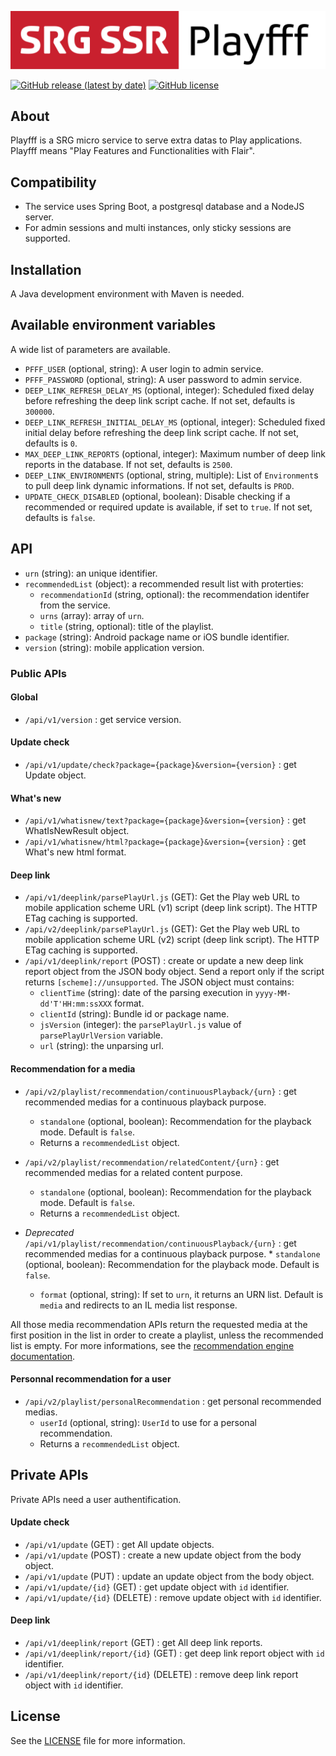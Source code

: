 [![SRG Logger logo](README-images/logo.png)](https://github.com/SRGSSR/pfff)

[![GitHub release (latest by date)](https://img.shields.io/github/v/release/SRGSSR/pfff)](https://github.com/SRGSSR/pfff/releases) [![GitHub license](https://img.shields.io/github/license/SRGSSR/pfff)](https://github.com/SRGSSR/pfff/blob/master/LICENSE)


## About

Playfff is a SRG micro service to serve extra datas to Play applications. Playfff means "Play Features and Functionalities with Flair".

## Compatibility

- The service uses Spring Boot, a postgresql database and a NodeJS server.
- For admin sessions and multi instances, only sticky sessions are supported.

## Installation

A Java development environment with Maven is needed.

## Available environment variables

A wide list of parameters are available.

* `PFFF_USER` (optional, string): A user login to admin service.
* `PFFF_PASSWORD` (optional, string): A user password to admin service.
* `DEEP_LINK_REFRESH_DELAY_MS` (optional, integer): Scheduled fixed delay before refreshing the deep link script cache. If not set, defaults is `300000`.
* `DEEP_LINK_REFRESH_INITIAL_DELAY_MS` (optional, integer): Scheduled fixed initial delay before refreshing the deep link script cache. If not set, defaults is `0`.
* `MAX_DEEP_LINK_REPORTS` (optional, integer): Maximum number of deep link reports in the database. If not set, defaults is `2500`.
* `DEEP_LINK_ENVIRONMENTS` (optional, string, multiple): List of `Environment`s to pull deep link dynamic informations. If not set, defaults is `PROD`.
* `UPDATE_CHECK_DISABLED` (optional, boolean): Disable checking if a recommended or required update is available, if set to `true`. If not set, defaults is `false`.

## API
 * `urn` (string): an unique identifier.
 * `recommendedList` (object): a recommended result list with proterties:
 	* `recommendationId` (string, optional): the recommendation identifer from the service.
 	* `urns` (array): array of `urn`.
 	* `title` (string, optional): title of the playlist.
 * `package` (string): Android package name or iOS bundle identifier.
 * `version` (string): mobile application version.

### Public APIs

#### Global

* `/api/v1/version` : get service version.

#### Update check

* `/api/v1/update/check?package={package}&version={version}` : get Update object.

#### What's new

* `/api/v1/whatisnew/text?package={package}&version={version}` : get WhatIsNewResult object.
* `/api/v1/whatisnew/html?package={package}&version={version}` : get What's new html format.

#### Deep link

* `/api/v1/deeplink/parsePlayUrl.js` (GET): Get the Play web URL to mobile application scheme URL (v1) script (deep link script). The HTTP ETag caching is supported.
* `/api/v2/deeplink/parsePlayUrl.js` (GET): Get the Play web URL to mobile application scheme URL (v2) script (deep link script). The HTTP ETag caching is supported.
* `/api/v1/deeplink/report` (POST) : create or update a new deep link report object from the JSON body object. Send a report only if the script returns `[scheme]://unsupported`. The JSON object must contains:
  * `clientTime` (string): date of the parsing execution in `yyyy-MM-dd'T'HH:mm:ssXXX` format.
  * `clientId` (string): Bundle id or package name.
  * `jsVersion` (integer): the `parsePlayUrl.js` value of `parsePlayUrlVersion` variable. 
  * `url` (string): the unparsing url.

#### Recommendation for a media

* `/api/v2/playlist/recommendation/continuousPlayback/{urn}` : get recommended medias for a continuous playback purpose.
	* `standalone` (optional, boolean): Recommendation for the playback mode. Default is `false`.
	* Returns a `recommendedList` object.

* `/api/v2/playlist/recommendation/relatedContent/{urn}` : get recommended medias for a related content purpose.
	* `standalone` (optional, boolean): Recommendation for the playback mode. Default is `false`.
	* Returns a `recommendedList` object.

* *Deprecated* `/api/v1/playlist/recommendation/continuousPlayback/{urn}` : get recommended medias for a continuous playback purpose.	* `standalone` (optional, boolean): Recommendation for the playback mode. Default is `false`.
	* `format` (optional, string): If set to `urn`, it returns an URN list. Default is `media` and redirects to an IL media list response.

All those media recommendation APIs return the requested media at the first position in the list in order to create a playlist, unless the recommended list is empty. For more informations, see the [recommendation engine documentation](RECOMMENDATION.md).

#### Personnal recommendation for a user

* `/api/v2/playlist/personalRecommendation` : get personal recommended medias.
	* `userId` (optional, string): `UserId` to use for a personal recommendation.
	* Returns a `recommendedList` object.

## Private APIs

Private APIs need a user authentification.

#### Update check

* `/api/v1/update` (GET) : get All update objects.
* `/api/v1/update` (POST) : create a new update object from the body object.
* `/api/v1/update` (PUT) : update an update object from the body object.
* `/api/v1/update/{id}` (GET) : get update object with `id` identifier.
* `/api/v1/update/{id}` (DELETE) : remove update object with `id` identifier.

#### Deep link

* `/api/v1/deeplink/report` (GET) : get All deep link reports.
* `/api/v1/deeplink/report/{id}` (GET) : get deep link report object with `id` identifier.
* `/api/v1/deeplink/report/{id}` (DELETE) : remove deep link report object with `id` identifier.
 
## License

See the [LICENSE](../LICENSE) file for more information.
